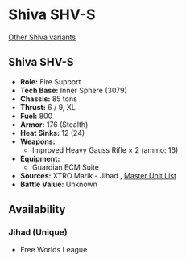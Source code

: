 # Shiva SHV-S 

[Other Shiva variants](../shiva.md) 

## Shiva SHV-S 

- **Role:** Fire Support 
- **Tech Base:** Inner Sphere (3079) 
- **Chassis:** 85 tons 
- **Thrust:** 6 / 9, XL 
- **Fuel:** 800 
- **Armor:** 176 (Stealth) 
- **Heat Sinks:** 12 (24) 
- **Weapons:** 
  - Improved Heavy Gauss Rifle × 2 (ammo: 16) 
- **Equipment:** 
  - Guardian ECM Suite 
- **Sources:** XTRO Marik - Jihad , [Master Unit List](http://masterunitlist.info/Unit/Details/2928) 
- **Battle Value:** Unknown 

## Availability 

### Jihad (Unique) 

- Free Worlds League 

